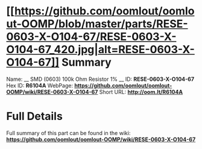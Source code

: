 
[[https://github.com/oomlout/oomlout-OOMP/blob/master/parts/RESE-0603-X-O104-67/RESE-0603-X-O104-67_420.jpg|alt=RESE-0603-X-O104-67]] 
Summary
=================

Name: __ SMD (0603) 100k Ohm Resistor 1% __
ID: __RESE-0603-X-O104-67__
Hex ID: __R6104A__
WebPage: __https://github.com/oomlout/oomlout-OOMP/wiki/RESE-0603-X-O104-67__
Short URL: __http://oom.lt/R6104A__

Full Details
==========================
Full summary of this part can be found in the wiki:   
__https://github.com/oomlout/oomlout-OOMP/wiki/RESE-0603-X-O104-67__   

